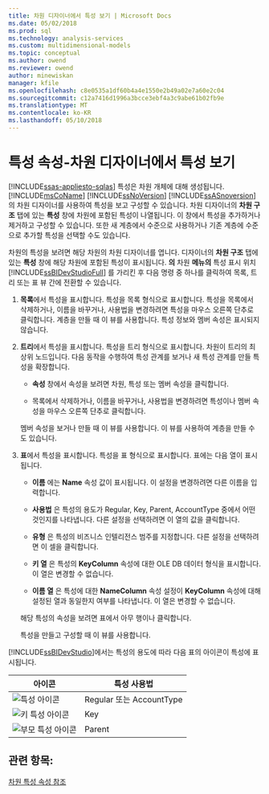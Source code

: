 ```yaml
---
title: 차원 디자이너에서 특성 보기 | Microsoft Docs
ms.date: 05/02/2018
ms.prod: sql
ms.technology: analysis-services
ms.custom: multidimensional-models
ms.topic: conceptual
ms.author: owend
ms.reviewer: owend
author: minewiskan
manager: kfile
ms.openlocfilehash: c8e0535a1df60b4a4e1550e2b49a02e7a60e2c04
ms.sourcegitcommit: c12a7416d1996a3bcce3ebf4a3c9abe61b02fb9e
ms.translationtype: MT
ms.contentlocale: ko-KR
ms.lasthandoff: 05/10/2018
---
```

# <a name="attribute-properties---view-attributes-in-dimension-designer"></a>특성 속성-차원 디자이너에서 특성 보기
[!INCLUDE[ssas-appliesto-sqlas](../../includes/ssas-appliesto-sqlas.md)]
  특성은 차원 개체에 대해 생성됩니다. [!INCLUDE[msCoName](../../includes/msconame-md.md)] [!INCLUDE[ssNoVersion](../../includes/ssnoversion-md.md)] [!INCLUDE[ssASnoversion](../../includes/ssasnoversion-md.md)]의 차원 디자이너를 사용하여 특성을 보고 구성할 수 있습니다. 차원 디자이너의 **차원 구조** 탭에 있는 **특성** 창에 차원에 포함된 특성이 나열됩니다. 이 창에서 특성을 추가하거나 제거하고 구성할 수 있습니다. 또한 새 계층에서 수준으로 사용하거나 기존 계층에 수준으로 추가할 특성을 선택할 수도 있습니다.  
  
 차원의 특성을 보려면 해당 차원의 차원 디자이너를 엽니다. 디자이너의 **차원 구조** 탭에 있는 **특성**  창에 해당 차원에 포함된 특성이 표시됩니다. **의** 차원 **메뉴의** 특성 표시 위치 [!INCLUDE[ssBIDevStudioFull](../../includes/ssbidevstudiofull-md.md)] 를 가리킨 후 다음 명령 중 하나를 클릭하여 목록, 트리 또는 표 뷰 간에 전환할 수 있습니다.  
  
1.  **목록**에서 특성을 표시합니다. 특성을 목록 형식으로 표시합니다. 특성을 목록에서 삭제하거나, 이름을 바꾸거나, 사용법을 변경하려면 특성을 마우스 오른쪽 단추로 클릭합니다. 계층을 만들 때 이 뷰를 사용합니다. 특성 정보와 멤버 속성은 표시되지 않습니다.  
  
2.  **트리**에서 특성을 표시합니다. 특성을 트리 형식으로 표시합니다. 차원이 트리의 최상위 노드입니다. 다음 동작을 수행하여 특성 관계를 보거나 새 특성 관계를 만들 특성을 확장합니다.  
  
    -   **속성** 창에서 속성을 보려면 차원, 특성 또는 멤버 속성을 클릭합니다.  
  
    -   목록에서 삭제하거나, 이름을 바꾸거나, 사용법을 변경하려면 특성이나 멤버 속성을 마우스 오른쪽 단추로 클릭합니다.  
  
     멤버 속성을 보거나 만들 때 이 뷰를 사용합니다. 이 뷰를 사용하여 계층을 만들 수도 있습니다.  
  
3.  **표**에서 특성을 표시합니다. 특성을 표 형식으로 표시합니다. 표에는 다음 열이 표시됩니다.  
  
    -   **이름** 에는 **Name** 속성 값이 표시됩니다. 이 설정을 변경하려면 다른 이름을 입력합니다.  
  
    -   **사용법** 은 특성의 용도가 Regular, Key, Parent, AccountType 중에서 어떤 것인지를 나타냅니다. 다른 설정을 선택하려면 이 열의 값을 클릭합니다.  
  
    -   **유형** 은 특성의 비즈니스 인텔리전스 범주를 지정합니다. 다른 설정을 선택하려면 이 셀을 클릭합니다.  
  
    -   **키 열** 은 특성의 **KeyColumn** 속성에 대한 OLE DB 데이터 형식을 표시합니다. 이 열은 변경할 수 없습니다.  
  
    -   **이름 열** 은 특성에 대한 **NameColumn** 속성 설정이 **KeyColumn** 속성에 대해 설정된 열과 동일한지 여부를 나타냅니다. 이 열은 변경할 수 없습니다.  
  
     해당 특성의 속성을 보려면 표에서 아무 행이나 클릭합니다.  
  
     특성을 만들고 구성할 때 이 뷰를 사용합니다.  
  
 [!INCLUDE[ssBIDevStudio](../../includes/ssbidevstudio-md.md)]에서는 특성의 용도에 따라 다음 표의 아이콘이 특성에 표시됩니다.  
  
|아이콘|특성 사용법|  
|----------|---------------------|  
|![특성 아이콘](../../analysis-services/multidimensional-models/media/as-icon-attribute.gif "특성 아이콘")|Regular 또는 AccountType|  
|![키 특성 아이콘](../../analysis-services/multidimensional-models/media/as-icon-key-attribute.gif "키 특성 아이콘")|Key|  
|![부모 특성 아이콘](../../analysis-services/multidimensional-models/media/as-icon-parent-attribute.gif "부모 특성 아이콘")|Parent|  
  
## <a name="see-also"></a>관련 항목:  
 [차원 특성 속성 참조](../../analysis-services/multidimensional-models/dimension-attribute-properties-reference.md)  
  
  
